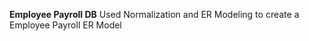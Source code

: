 **************Employee Payroll DB**************
Used Normalization and ER Modeling to create a Employee Payroll ER Model
